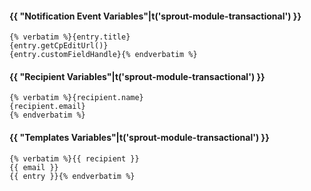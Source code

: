 #### {{ "Notification Event Variables"|t('sprout-module-transactional') }}

<pre><code>{% verbatim %}{entry.title}
{entry.getCpEditUrl()}
{entry.customFieldHandle}{% endverbatim %}</code></pre>

#### {{ "Recipient Variables"|t('sprout-module-transactional') }}

<pre><code>{% verbatim %}{recipient.name}
{recipient.email}
{% endverbatim %}</code></pre>

#### {{ "Templates Variables"|t('sprout-module-transactional') }}

<pre><code>{% verbatim %}{{ recipient }}
{{ email }}
{{ entry }}{% endverbatim %}</code></pre>